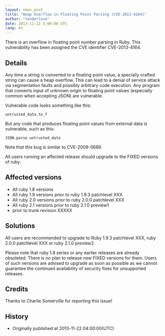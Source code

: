 ```yaml
---
layout: news_post
title: "Heap Overflow in Floating Point Parsing (CVE-2013-4164)"
author: "tenderlove"
date: 2013-11-22 5:00:00 UTC
lang: en
---
```


There is an overflow in floating point number parsing in Ruby. This
vulnerability has been assigned the CVE identifier CVE-2013-4164.

Details
-------
Any time a string is converted to a floating point value, a specially crafted
string can cause a heap overflow.  This can lead to a denial of service attack
via segmentation faults and possibly arbitrary code execution.  Any program
that converts input of unknown origin to floating point values (especially
common when accepting JSON) are vulnerable.

Vulnerable code looks something like this:

    untrusted_data.to_f

But any code that produces floating point values from external data is
vulnerable, such as this:

    JSON.parse untrusted_data

Note that this bug is similar to CVE-2009-0689.

All users running an affected release should upgrade to the FIXED versions of ruby.


Affected versions
-----------------
* All ruby 1.8 versions
* All ruby 1.9 versions prior to ruby 1.9.3 patchlevel XXX
* All ruby 2.0 versions prior to ruby 2.0.0 patchlevel XXX
* All ruby 2.1 versions prior to ruby 2.1.0 preview1
* prior to trunk revision XXXXX


Solutions
---------
All users are recommended to upgrade to Ruby 1.9.3 patchlevel XXX, ruby 2.0.0 patchlevel XXX or ruby 2.1.0 preview2.

Please note that ruby 1.8 series or any earlier releases are already obsoleted.  There is no plan to release new FIXED versions for them.  Users of such versions are advised to upgrade as soon as possible as we cannot guarantee the continued availability of security fixes for unsupported releases.


Credits
-------
Thanks to Charlie Somerville for reporting this issue!


History
-------
* Originally published at 2013-11-22 04:00:00(UTC)
